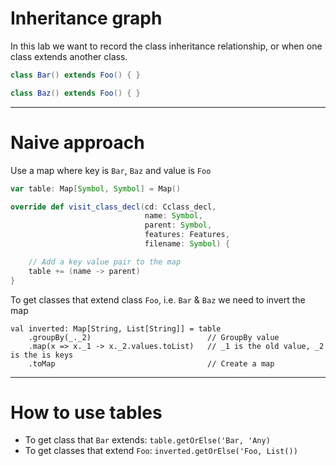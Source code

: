 # Inheritance graph


In this lab we want to record the class inheritance relationship, or when one class extends another class.

```scala
class Bar() extends Foo() { }

class Baz() extends Foo() { }
```

---

# Naive approach

Use a map where key is `Bar`, `Baz` and value is `Foo`

```scala
var table: Map[Symbol, Symbol] = Map()

override def visit_class_decl(cd: Cclass_decl,
                              name: Symbol,
                              parent: Symbol,
                              features: Features,
                              filename: Symbol) {

    // Add a key value pair to the map
    table += (name -> parent)
}
```

To get classes that extend class `Foo`, i.e. `Bar` & `Baz` we need to invert the map

```
val inverted: Map[String, List[String]] = table
    .groupBy(_._2)                          // GroupBy value
    .map(x => x._1 -> x._2.values.toList)   // _1 is the old value, _2 is the is keys
    .toMap                                  // Create a map 
```

--- 

# How to use tables

- To get class that `Bar` extends: `table.getOrElse('Bar, 'Any)`
- To get classes that extend `Foo`: `inverted.getOrElse('Foo, List())`


